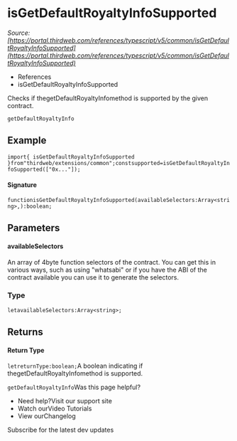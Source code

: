 # isGetDefaultRoyaltyInfoSupported

*Source: [https://portal.thirdweb.com/references/typescript/v5/common/isGetDefaultRoyaltyInfoSupported](https://portal.thirdweb.com/references/typescript/v5/common/isGetDefaultRoyaltyInfoSupported)*

* References
* isGetDefaultRoyaltyInfoSupported

Checks if thegetDefaultRoyaltyInfomethod is supported by the given contract.

`getDefaultRoyaltyInfo`
## Example

`import{ isGetDefaultRoyaltyInfoSupported }from"thirdweb/extensions/common";constsupported=isGetDefaultRoyaltyInfoSupported(["0x..."]);`
#### Signature

`functionisGetDefaultRoyaltyInfoSupported(availableSelectors:Array<string>,):boolean;`
## Parameters

#### availableSelectors

An array of 4byte function selectors of the contract. You can get this in various ways, such as using "whatsabi" or if you have the ABI of the contract available you can use it to generate the selectors.

### Type

`letavailableSelectors:Array<string>;`
## Returns

#### Return Type

`letreturnType:boolean;`A boolean indicating if thegetDefaultRoyaltyInfomethod is supported.

`getDefaultRoyaltyInfo`Was this page helpful?

* Need help?Visit our support site
* Watch ourVideo Tutorials
* View ourChangelog

Subscribe for the latest dev updates

